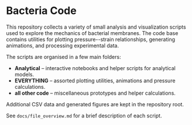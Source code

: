 # Bacteria Code

This repository collects a variety of small analysis and visualization scripts used to explore the mechanics of bacterial membranes.  The code base contains utilities for plotting pressure--strain relationships, generating animations, and processing experimental data.

The scripts are organised in a few main folders:

- **Analytical** – interactive notebooks and helper scripts for analytical models.
- **EVERYTHING** – assorted plotting utilities, animations and pressure calculations.
- **all other code** – miscellaneous prototypes and helper calculations.

Additional CSV data and generated figures are kept in the repository root.

See `docs/file_overview.md` for a brief description of each script.
